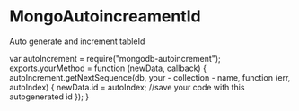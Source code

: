 # MongoAutoincreamentId
Auto generate and increment tableId 

var autoIncrement = require("mongodb-autoincrement");
exports.yourMethod = function (newData, callback) {
    autoIncrement.getNextSequence(db, your - collection - name, function (err, autoIndex) {
        newData.id = autoIndex;
        //save your code with this autogenerated id
    });
}
